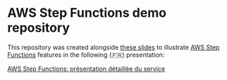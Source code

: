 # AWS Step Functions demo repository 

This repository was created alongside [these slides](https://docs.google.com/presentation/d/11WGSKV6LAqC_-bFHb_CnXGGAEHSqL4O1WUVb7M2kamY/edit?usp=sharing) to illustrate [AWS Step Functions](https://aws.amazon.com/fr/step-functions/) features in the following (🇫🇷) presentation:

[AWS Step Functions: présentation détaillée du service](https://youtu.be/3v7yft_AVuA)

